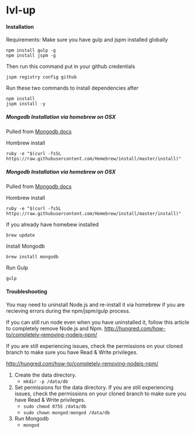 # lvl-up
#### Installation

Requirements:
Make sure you have gulp and jspm installed globally

	npm install gulp -g
	npm install jspm -g

Then run this command put in your github credentials

	jspm registry config github

Run these two commands to install dependencies after

	npm install
	jspm install -y

##### Mongodb Installation via homebrew on OSX
Pulled from [Mongodb docs](http://docs.mongodb.org/manual/tutorial/install-mongodb-on-os-x/)

Hombrew install

	ruby -e "$(curl -fsSL https://raw.githubusercontent.com/Homebrew/install/master/install)"

##### Mongodb Installation via homebrew on OSX
Pulled from [Mongodb docs](http://docs.mongodb.org/manual/tutorial/install-mongodb-on-os-x/)

Hombrew install

	ruby -e "$(curl -fsSL https://raw.githubusercontent.com/Homebrew/install/master/install)"

If you already have homebew installed

	brew update

Install Mongodb

	brew install mongodb
Run Gulp

	gulp

#### Troubleshooting

You may need to uninstall Node.js and re-install it via homebrew if you are recieving errors during the npm/jspm/gulp process.

If you can still run node even when you have uninstalled it, follow this article to completely remove Node.js and Npm.
http://hungred.com/how-to/completely-removing-nodejs-npm/

If you are still experiencing issues, check the permissions on your cloned branch to make sure you have Read & Write privileges.

http://hungred.com/how-to/completely-removing-nodejs-npm/

1. Create the data directory.
	*  ```mkdir -p /data/db```
2. Set permissions for the data directory.
If you are still experiencing issues, check the permissions on your cloned branch to make sure you have Read & Write privileges.
	*  ```sudo chmod 0755 /data/db```
	*  ```sudo chown mongod:mongod /data/db```
3. Run Mongodb
	*  ```mongod```
